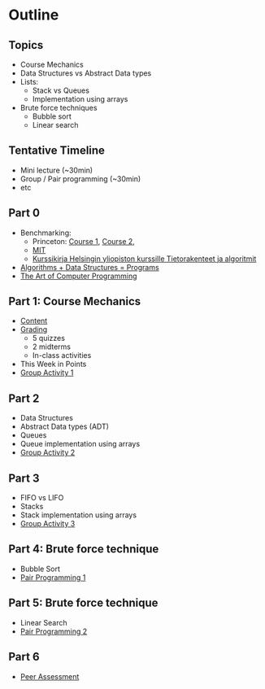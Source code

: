 # Outline

## Topics

- Course Mechanics
- Data Structures vs Abstract Data types
- Lists:
  - Stack vs Queues
  - Implementation using arrays
- Brute force techniques
  - Bubble sort
  - Linear search

## Tentative Timeline

- Mini lecture (~30min)
- Group / Pair programming (~30min)
- etc

## Part 0

- Benchmarking:
  - Princeton: [Course 1](https://www.coursera.org/learn/algorithms-part1), [Course 2](https://www.coursera.org/learn/algorithms-part2),
  - [MIT](https://ocw.mit.edu/courses/6-006-introduction-to-algorithms-spring-2020/)
  - [Kurssikirja Helsingin yliopiston kurssille Tietorakenteet ja algoritmit](https://github.com/hy-tira/tirakirja)
- [Algorithms + Data Structures = Programs](https://en.wikipedia.org/wiki/Algorithms_%2B_Data_Structures_%3D_Programs)
- [The Art of Computer Programming](https://en.wikipedia.org/wiki/The_Art_of_Computer_Programming)

## Part 1: Course Mechanics

- [Content](./content.md)
- [Grading](./grading.md)
  - 5 quizzes
  - 2 midterms
  - In-class activities
- This Week in Points
- [Group Activity 1](./group-activity-1)

## Part 2

- Data Structures
- Abstract Data types (ADT)
- Queues
- Queue implementation using arrays
- [Group Activity 2](./group-activity-2)

## Part 3

- FIFO vs LIFO
- Stacks
- Stack implementation using arrays
- [Group Activity 3](./group-activity-3)

## Part 4: Brute force technique

- Bubble Sort
- [Pair Programming 1](./pair-programming-1)

## Part 5: Brute force technique

- Linear Search
- [Pair Programming 2](./pair-programming-2)

## Part 6

- [Peer Assessment](./peer-assessment-template.docx)
